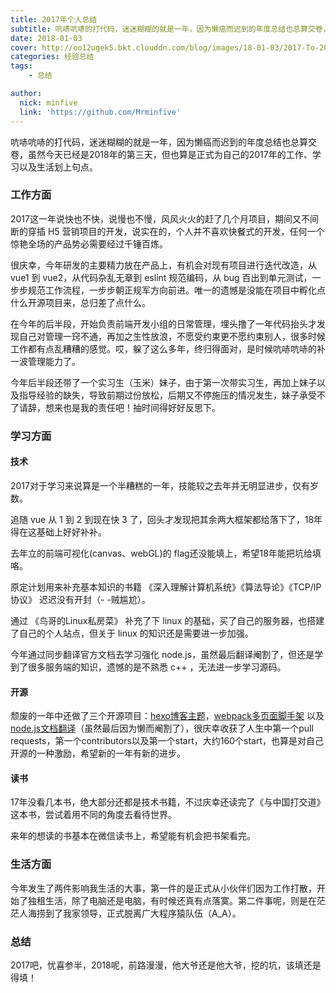 ```yaml
---
title: 2017年个人总结
subtitle: 吭哧吭哧的打代码，迷迷糊糊的就是一年，因为懒癌而迟到的年度总结也总算交卷，虽然今天已经是2018年的第三天，但也算是正式为自己的2017年的工作、学习以及生活划上句点。
date: 2018-01-03
cover: http://oo12ugek5.bkt.clouddn.com/blog/images/18-01-03/2017-To-2018.jpg
categories: 经验总结
tags:
    - 总结

author:
  nick: minfive
  link: 'https://github.com/Mrminfive'
---
```


吭哧吭哧的打代码，迷迷糊糊的就是一年，因为懒癌而迟到的年度总结也总算交卷，虽然今天已经是2018年的第三天，但也算是正式为自己的2017年的工作、学习以及生活划上句点。

### 工作方面

2017这一年说快也不快，说慢也不慢，风风火火的赶了几个月项目，期间又不间断的穿插 H5 营销项目的开发，说实在的，个人并不喜欢快餐式的开发，任何一个惊艳全场的产品势必需要经过千锤百炼。

很庆幸，今年研发的主要精力放在产品上，有机会对现有项目进行迭代改造，从 vue1 到 vue2，从代码杂乱无章到 eslint 规范编码，从 bug 百出到单元测试，一步步规范工作流程，一步步朝正规军方向前进。唯一的遗憾是没能在项目中孵化点什么开源项目来，总归差了点什么。

在今年的后半段，开始负责前端开发小组的日常管理，埋头撸了一年代码抬头才发现自己对管理一窍不通，再加之生性放浪，不愿受约束更不愿约束别人，很多时候工作都有点乱糟糟的感觉。哎，躲了这么多年，终归得面对，是时候吭哧吭哧的补一波管理能力了。

今年后半段还带了一个实习生（玉米）妹子，由于第一次带实习生，再加上妹子以及指导经验的缺失，导致前期过份放松，后期又不停施压的情况发生，妹子承受不了请辞，想来也是我的责任吧！抽时间得好好反思下。

### 学习方面

#### 技术

2017对于学习来说算是一个半糟糕的一年，技能较之去年并无明显进步，仅有岁数。

追随 vue 从 1 到 2 到现在快 3 了，回头才发现把其余两大框架都给落下了，18年得在这基础上好好补补。

去年立的前端可视化(canvas、webGL)的 flag还没能填上，希望18年能把坑给填咯。 

原定计划用来补充基本知识的书籍 《深入理解计算机系统》《算法导论》《TCP/IP协议》 迟迟没有开封（- -贼尴尬）。

通过 《鸟哥的Linux私房菜》 补充了下 linux 的基础，买了自己的服务器，也搭建了自己的个人站点，但关于 linux 的知识还是需要进一步加强。

今年通过同步翻译官方文档去学习强化 node.js，虽然最后翻译阉割了，但还是学到了很多服务端的知识，遗憾的是不熟悉 c++ ，无法进一步学习源码。

#### 开源

颓废的一年中还做了三个开源项目：[hexo博客主题](https://github.com/Mrminfive/hexo-theme-skapp)，[webpack多页面脚手架](https://github.com/Mrminfive/vue-multiple-page) 以及 [node.js文档翻译](https://github.com/Mrminfive/nodejs.doc.cn)（虽然最后因为懒而阉割了），很庆幸收获了人生中第一个pull requests，第一个contributors以及第一个start，大约160个start，也算是对自己开源的一种激励，希望新的一年有新的进步。

#### 读书

17年没看几本书，绝大部分还都是技术书籍，不过庆幸还读完了《与中国打交道》这本书，尝试着用不同的角度去看待世界。

来年的想读的书基本在微信读书上，希望能有机会把书架看完。

### 生活方面

今年发生了两件影响我生活的大事，第一件的是正式从小伙伴们因为工作打散，开始了独租生活，除了电脑还是电脑，有时候还真有点落寞。第二件事呢，则是在茫茫人海捞到了我家领导，正式脱离广大程序猿队伍（A_A）。

### 总结

2017吧，忧喜参半，2018呢，前路漫漫，他大爷还是他大爷，挖的坑，该填还是得填！
